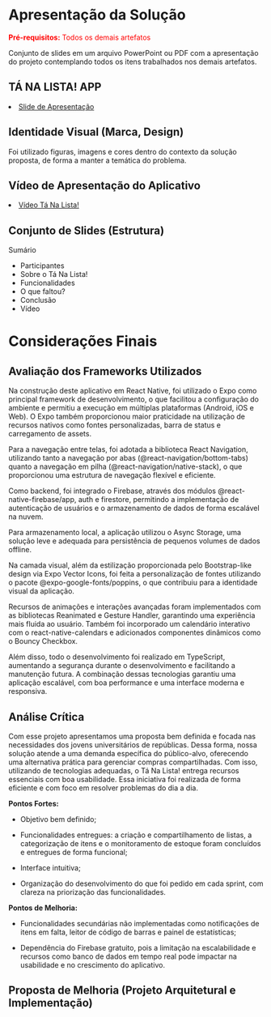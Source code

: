 # Apresentação da Solução 

<span style="color:red">**Pré-requisitos:** Todos os demais artefatos</span>

Conjunto de slides em um arquivo PowerPoint ou PDF com a apresentação do projeto contemplando todos os itens trabalhados nos demais artefatos.

## TÁ NA LISTA! APP 

<li><a href=""> Slide de Apresentação </a></li>

## Identidade Visual (Marca, Design)

Foi utilizado figuras, imagens e cores dentro do contexto da solução proposta, de forma a manter a temática do problema.

## Vídeo de Apresentação do Aplicativo

<li><a href=""> Vídeo Tá Na Lista!</a></li>

## Conjunto de Slides (Estrutura)

Sumário

* Participantes
* Sobre o Tá Na Lista!
* Funcionalidades
* O que faltou?
* Conclusão
* Vídeo

# Considerações Finais 

## Avaliação dos Frameworks Utilizados

Na construção deste aplicativo em React Native, foi utilizado o Expo como principal framework de desenvolvimento, o que facilitou a configuração do ambiente e permitiu a execução em múltiplas plataformas (Android, iOS e Web). O Expo também proporcionou maior praticidade na utilização de recursos nativos como fontes personalizadas, barra de status e carregamento de assets.

Para a navegação entre telas, foi adotada a biblioteca React Navigation, utilizando tanto a navegação por abas (@react-navigation/bottom-tabs) quanto a navegação em pilha (@react-navigation/native-stack), o que proporcionou uma estrutura de navegação flexível e eficiente.

Como backend, foi integrado o Firebase, através dos módulos @react-native-firebase/app, auth e firestore, permitindo a implementação de autenticação de usuários e o armazenamento de dados de forma escalável na nuvem.

Para armazenamento local, a aplicação utilizou o Async Storage, uma solução leve e adequada para persistência de pequenos volumes de dados offline.

Na camada visual, além da estilização proporcionada pelo Bootstrap-like design via Expo Vector Icons, foi feita a personalização de fontes utilizando o pacote @expo-google-fonts/poppins, o que contribuiu para a identidade visual da aplicação.

Recursos de animações e interações avançadas foram implementados com as bibliotecas Reanimated e Gesture Handler, garantindo uma experiência mais fluida ao usuário. Também foi incorporado um calendário interativo com o react-native-calendars e adicionados componentes dinâmicos como o Bouncy Checkbox.

Além disso, todo o desenvolvimento foi realizado em TypeScript, aumentando a segurança durante o desenvolvimento e facilitando a manutenção futura. A combinação dessas tecnologias garantiu uma aplicação escalável, com boa performance e uma interface moderna e responsiva.

## Análise Crítica 

Com esse projeto apresentamos uma proposta bem definida e focada nas necessidades dos jovens universitários de repúblicas. Dessa forma, nossa solução atende a uma demanda específica do público-alvo, oferecendo uma alternativa prática para gerenciar compras compartilhadas. Com isso, utilizando de tecnologias adequadas, o Tá Na Lista! entrega recursos essenciais com boa usabilidade. Essa iniciativa foi realizada de forma eficiente e com foco em resolver problemas do dia a dia.

**Pontos Fortes:**

* Objetivo bem definido;

* Funcionalidades entregues: a criação e compartilhamento de listas, a categorização de itens e o monitoramento de estoque foram concluídos e entregues de forma funcional;

* Interface intuitiva;

* Organização do desenvolvimento do que foi pedido em cada sprint, com clareza na priorização das funcionalidades.

**Pontos de Melhoria:**

* Funcionalidades secundárias não implementadas como notificações de itens em falta, leitor de código de barras e painel de estatísticas;

* Dependência do Firebase gratuito, pois a limitação na escalabilidade e recursos como banco de dados em tempo real pode impactar na usabilidade e no crescimento do aplicativo.

## Proposta de Melhoria (Projeto Arquitetural e Implementação)
